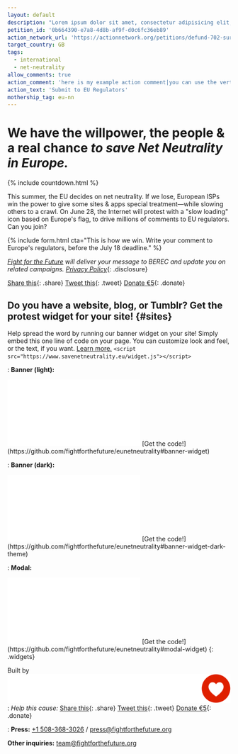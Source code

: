 ```yaml
---
layout: default
description: "Lorem ipsum dolor sit amet, consectetur adipisicing elit, sed do eiusmod tempor incididunt ut labore et dolore magna aliqua. Ut enim ad minim veniam, quis nostrud exercitation ullamco laboris nisi ut aliquip ex ea commodo consequat. Duis aute irure dolor in reprehenderit in voluptate velit esse cillum dolore eu fugiat nulla pariatur. Excepteur sint occaecat cupidatat non proident, sunt in culpa qui officia deserunt mollit anim id est laborum."
petition_id: '0b664390-e7a8-4d8b-af9f-d0c6fc36eb89'
action_network_url: 'https://actionnetwork.org/petitions/defund-702-surveillance'
target_country: GB
tags:
  - international
  - net-neutrality
allow_comments: true
action_comment: 'here is my example action comment|you can use the vertical pipe to separate paragraphs'
action_text: 'Submit to EU Regulators'
mothership_tag: eu-nn
---
```


# We have **the willpower**, **the people** & **a real chance** _to save Net Neutrality in Europe._

{% include countdown.html %}

This summer, the EU decides on net neutrality. If we lose, European ISPs win the power to give some sites & apps special treatment—while slowing others to a crawl. On June 28, the Internet will protest with a "slow loading" icon based on Europe's flag, to drive millions of comments to EU regulators. Can you join?

<!-- [Add your Twitter](#twitter){: .button} -->
<!-- [Add your Site](#sites){: .button} -->

{% include form.html cta="This is how we win. Write your comment to Europe's regulators, before the July 18 deadline." %}

_[Fight for the Future](https://www.fightforthefuture.org) will deliver your message to BEREC and update you on related campaigns. [Privacy Policy](https://www.fightforthefuture.org/privacy)_{: .disclosure}

[Share this](https://www.facebook.com){: .share}
[Tweet this](https://www.twitter.com){: .tweet}
[Donate €5](https://donate.fightforthefuture.org/?tag=eu-nn){: .donate}

## Do you have a website, blog, or Tumblr? Get the protest widget for your site! {#sites}

Help spread the word by running our banner widget on your site! Simply embed this one line of code on your page. You can customize look and feel, or the text, if you want. [Learn more.](https://github.com/fightforthefuture/eunetneutrality#embed-the-widget-on-your-site) `<script src="https://www.savenetneutrality.eu/widget.js"></script>`

: **Banner (light):**
  <iframe frameborder="0" src="/widget/banner/index.html#demo"></iframe>
  [Get the code!](https://github.com/fightforthefuture/eunetneutrality#banner-widget)

: **Banner (dark):**
  <iframe frameborder="0" src="/widget/banner/index.html#demo-dark"></iframe>
  [Get the code!](https://github.com/fightforthefuture/eunetneutrality#banner-widget-dark-theme)

: **Modal:**
  <iframe frameborder="0" src="/widget/modal/index.html#demo"></iframe>
  [Get the code!](https://github.com/fightforthefuture/eunetneutrality#modal-widget)
{: .widgets}

Built by ![](images/fftf-footer-logo.png)
: _Help this cause:_
  [Share this](https://www.facebook.com){: .share}
  [Tweet this](https://www.twitter.com){: .tweet}
  [Donate €5](https://donate.fightforthefuture.org/?tag=eu-nn){: .donate}

: **Press:** [+1 508-368-3026](tel://15083683026) / [press@fightforthefuture.org](mailto:press@fightforthefuture.org)

  **Other inquiries:** [team@fightforthefuture.org](mailto:team@fightforthefuture.org)

